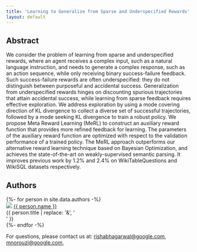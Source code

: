 ```yaml
---
title: 'Learning to Generalize from Sparse and Underspecified Rewards'
layout: default
---
```


<style>thead { display: none; }</style>

## Abstract

We consider the problem of learning from sparse and underspecified rewards, where an agent receives a complex input, such as a natural language instruction, and needs to generate a complex response, such as an action sequence, while only receiving binary success-failure feedback. Such success-failure rewards are often underspecified: they do not distinguish between purposeful and accidental success. Generalization from underspecified rewards hinges on discounting spurious trajectories that attain accidental success, while learning from sparse feedback requires effective exploration. We address exploration by using a mode covering direction of KL divergence to collect a diverse set of successful trajectories, followed by a mode seeking KL divergence to train a robust policy. We propose Meta Reward Learning (MeRL) to construct an auxiliary reward function that provides more refined feedback for learning. The parameters of the auxiliary reward function are optimized with respect to the validation performance of a trained policy. The MeRL approach outperforms our alternative reward learning technique based on Bayesian Optimization, and achieves the state-of-the-art on weakly-supervised semantic parsing. It improves previous work by 1.2% and 2.4% on WikiTableQuestions and WikiSQL datasets respectively.

## Authors

<div style="text-align: left;">
{%- for person in site.data.authors -%}
<div class="person">
  <img src="{{ person.image }}" />
  <a href="{{ person.url | relative_url }}">{{ person.name }}</a><br>
  <span>{{ person.title | replace: '&', '<br>' }}</span>
  <!--span>({{ person.topics }})</span-->
</div>
{%- endfor -%}
</div>

<p style="text-align: left">
For questions, please contact us at:
<a href="mailto:rishabhagarwal@google.com">rishabhagarwal@google.com</a>,
<a href="mailto:mnorouzi@google.com">mnorouzi@google.com</a>,
</p>
